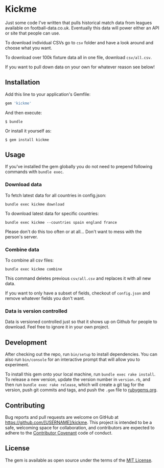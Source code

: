 # Kickme

Just some code I've written that pulls historical match data from leagues available on football-data.co.uk. Eventually this data will power either an API or site that people can use.

To download individual CSVs go to `csv` folder and have a look around and choose what you want.

To download over 100k fixture data all in one file, download `csv/all.csv`.

If you want to pull down data on your own for whatever reason see below!

## Installation

Add this line to your application's Gemfile:

```ruby
gem 'kickme'
```

And then execute:

    $ bundle

Or install it yourself as:

    $ gem install kickme

## Usage

If you've installed the gem globally you do not need to prepend following commands with `bundle exec`.


### Download data

To fetch latest data for all countries in config.json:

`bundle exec kickme download`

To download latest data for specific countries:

`bundle exec kickme --countries spain england france`

Please don't do this too often or at all... Don't want to mess with the person's server.


### Combine data

To combine all csv files:

`bundle exec kickme combine`

This command deletes previous `csv/all.csv` and replaces it with all new data.

If you want to only have a subset of fields, checkout of `config.json` and remove whatever fields you don't want.

### Data is version controlled

Data is versioned controlled just so that it shows up on Github for people to download. Feel free to ignore it in your own project.

## Development

After checking out the repo, run `bin/setup` to install dependencies. You can also run `bin/console` for an interactive prompt that will allow you to experiment.

To install this gem onto your local machine, run `bundle exec rake install`. To release a new version, update the version number in `version.rb`, and then run `bundle exec rake release`, which will create a git tag for the version, push git commits and tags, and push the `.gem` file to [rubygems.org](https://rubygems.org).

## Contributing

Bug reports and pull requests are welcome on GitHub at https://github.com/[USERNAME]/kickme. This project is intended to be a safe, welcoming space for collaboration, and contributors are expected to adhere to the [Contributor Covenant](http://contributor-covenant.org) code of conduct.


## License

The gem is available as open source under the terms of the [MIT License](http://opensource.org/licenses/MIT).

